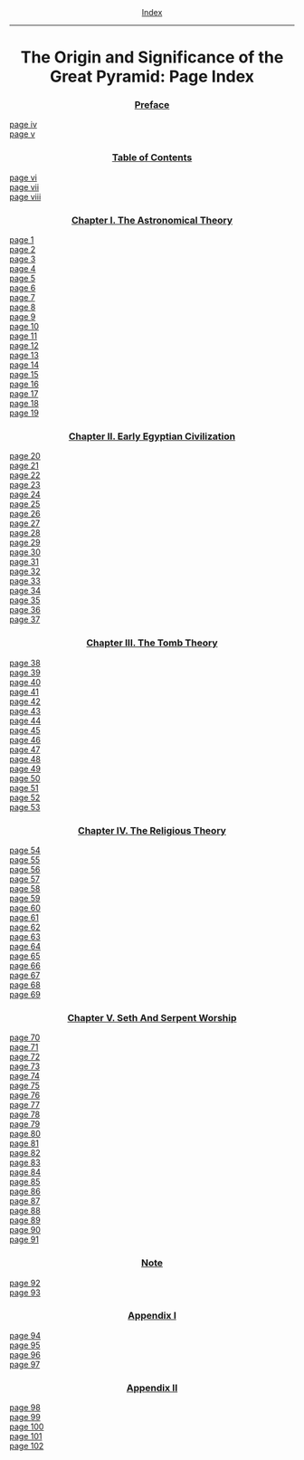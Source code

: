 <body>
 <center><a href="index.htm">Index</a></center><hr>
 <h1 align="CENTER">The Origin and Significance of the Great Pyramid: Page Index</h1>
 <h3 align="CENTER"><a href="osgp01.htm">Preface</a></h3>
 <a href="osgp01.htm#page_iv">page iv</a><br>
 <a href="osgp01.htm#page_v">page v</a><br>
 <h3 align="CENTER"><a href="osgp02.htm">Table of Contents</a></h3>
 <a href="osgp02.htm#page_vi">page vi</a><br>
 <a href="osgp02.htm#page_vii">page vii</a><br>
 <a href="osgp02.htm#page_viii">page viii</a><br>
 <h3 align="CENTER"><a href="osgp03.htm">Chapter I. The Astronomical Theory</a></h3>
 <a href="osgp03.htm#page_1">page 1</a><br>
 <a href="osgp03.htm#page_2">page 2</a><br>
 <a href="osgp03.htm#page_3">page 3</a><br>
 <a href="osgp03.htm#page_4">page 4</a><br>
 <a href="osgp03.htm#page_5">page 5</a><br>
 <a href="osgp03.htm#page_6">page 6</a><br>
 <a href="osgp03.htm#page_7">page 7</a><br>
 <a href="osgp03.htm#page_8">page 8</a><br>
 <a href="osgp03.htm#page_9">page 9</a><br>
 <a href="osgp03.htm#page_10">page 10</a><br>
 <a href="osgp03.htm#page_11">page 11</a><br>
 <a href="osgp03.htm#page_12">page 12</a><br>
 <a href="osgp03.htm#page_13">page 13</a><br>
 <a href="osgp03.htm#page_14">page 14</a><br>
 <a href="osgp03.htm#page_15">page 15</a><br>
 <a href="osgp03.htm#page_16">page 16</a><br>
 <a href="osgp03.htm#page_17">page 17</a><br>
 <a href="osgp03.htm#page_18">page 18</a><br>
 <a href="osgp03.htm#page_19">page 19</a><br>
 <h3 align="CENTER"><a href="osgp04.htm">Chapter II. Early Egyptian Civilization</a></h3>
 <a href="osgp04.htm#page_20">page 20</a><br>
 <a href="osgp04.htm#page_21">page 21</a><br>
 <a href="osgp04.htm#page_22">page 22</a><br>
 <a href="osgp04.htm#page_23">page 23</a><br>
 <a href="osgp04.htm#page_24">page 24</a><br>
 <a href="osgp04.htm#page_25">page 25</a><br>
 <a href="osgp04.htm#page_26">page 26</a><br>
 <a href="osgp04.htm#page_27">page 27</a><br>
 <a href="osgp04.htm#page_28">page 28</a><br>
 <a href="osgp04.htm#page_29">page 29</a><br>
 <a href="osgp04.htm#page_30">page 30</a><br>
 <a href="osgp04.htm#page_31">page 31</a><br>
 <a href="osgp04.htm#page_32">page 32</a><br>
 <a href="osgp04.htm#page_33">page 33</a><br>
 <a href="osgp04.htm#page_34">page 34</a><br>
 <a href="osgp04.htm#page_35">page 35</a><br>
 <a href="osgp04.htm#page_36">page 36</a><br>
 <a href="osgp04.htm#page_37">page 37</a><br>
 <h3 align="CENTER"><a href="osgp05.htm">Chapter III. The Tomb Theory</a></h3>
 <a href="osgp05.htm#page_38">page 38</a><br>
 <a href="osgp05.htm#page_39">page 39</a><br>
 <a href="osgp05.htm#page_40">page 40</a><br>
 <a href="osgp05.htm#page_41">page 41</a><br>
 <a href="osgp05.htm#page_42">page 42</a><br>
 <a href="osgp05.htm#page_43">page 43</a><br>
 <a href="osgp05.htm#page_44">page 44</a><br>
 <a href="osgp05.htm#page_45">page 45</a><br>
 <a href="osgp05.htm#page_46">page 46</a><br>
 <a href="osgp05.htm#page_47">page 47</a><br>
 <a href="osgp05.htm#page_48">page 48</a><br>
 <a href="osgp05.htm#page_49">page 49</a><br>
 <a href="osgp05.htm#page_50">page 50</a><br>
 <a href="osgp05.htm#page_51">page 51</a><br>
 <a href="osgp05.htm#page_52">page 52</a><br>
 <a href="osgp05.htm#page_53">page 53</a><br>
 <h3 align="CENTER"><a href="osgp06.htm">Chapter IV. The Religious Theory</a></h3>
 <a href="osgp06.htm#page_54">page 54</a><br>
 <a href="osgp06.htm#page_55">page 55</a><br>
 <a href="osgp06.htm#page_56">page 56</a><br>
 <a href="osgp06.htm#page_57">page 57</a><br>
 <a href="osgp06.htm#page_58">page 58</a><br>
 <a href="osgp06.htm#page_59">page 59</a><br>
 <a href="osgp06.htm#page_60">page 60</a><br>
 <a href="osgp06.htm#page_61">page 61</a><br>
 <a href="osgp06.htm#page_62">page 62</a><br>
 <a href="osgp06.htm#page_63">page 63</a><br>
 <a href="osgp06.htm#page_64">page 64</a><br>
 <a href="osgp06.htm#page_65">page 65</a><br>
 <a href="osgp06.htm#page_66">page 66</a><br>
 <a href="osgp06.htm#page_67">page 67</a><br>
 <a href="osgp06.htm#page_68">page 68</a><br>
 <a href="osgp06.htm#page_69">page 69</a><br>
 <h3 align="CENTER"><a href="osgp07.htm">Chapter V. Seth And Serpent Worship</a></h3>
 <a href="osgp07.htm#page_70">page 70</a><br>
 <a href="osgp07.htm#page_71">page 71</a><br>
 <a href="osgp07.htm#page_72">page 72</a><br>
 <a href="osgp07.htm#page_73">page 73</a><br>
 <a href="osgp07.htm#page_74">page 74</a><br>
 <a href="osgp07.htm#page_75">page 75</a><br>
 <a href="osgp07.htm#page_76">page 76</a><br>
 <a href="osgp07.htm#page_77">page 77</a><br>
 <a href="osgp07.htm#page_78">page 78</a><br>
 <a href="osgp07.htm#page_79">page 79</a><br>
 <a href="osgp07.htm#page_80">page 80</a><br>
 <a href="osgp07.htm#page_81">page 81</a><br>
 <a href="osgp07.htm#page_82">page 82</a><br>
 <a href="osgp07.htm#page_83">page 83</a><br>
 <a href="osgp07.htm#page_84">page 84</a><br>
 <a href="osgp07.htm#page_85">page 85</a><br>
 <a href="osgp07.htm#page_86">page 86</a><br>
 <a href="osgp07.htm#page_87">page 87</a><br>
 <a href="osgp07.htm#page_88">page 88</a><br>
 <a href="osgp07.htm#page_89">page 89</a><br>
 <a href="osgp07.htm#page_90">page 90</a><br>
 <a href="osgp07.htm#page_91">page 91</a><br>
 <h3 align="CENTER"><a href="osgp08.htm">Note</a></h3>
 <a href="osgp08.htm#page_92">page 92</a><br>
 <a href="osgp08.htm#page_93">page 93</a><br>
 <h3 align="CENTER"><a href="osgp09.htm">Appendix I</a></h3>
 <a href="osgp09.htm#page_94">page 94</a><br>
 <a href="osgp09.htm#page_95">page 95</a><br>
 <a href="osgp09.htm#page_96">page 96</a><br>
 <a href="osgp09.htm#page_97">page 97</a><br>
 <h3 align="CENTER"><a href="osgp10.htm">Appendix II</a></h3>
 <a href="osgp10.htm#page_98">page 98</a><br>
 <a href="osgp10.htm#page_99">page 99</a><br>
 <a href="osgp10.htm#page_100">page 100</a><br>
 <a href="osgp10.htm#page_101">page 101</a><br>
 <a href="osgp10.htm#page_102">page 102</a><br>
 </body>